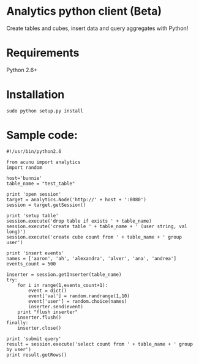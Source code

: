 Analytics python client (Beta)
==============================

Create tables and cubes, insert data and query aggregates with Python!


Requirements
============

Python 2.6+


Installation
============

```
sudo python setup.py install
```

Sample code:
============

```
#!/usr/bin/python2.6

from acunu import analytics
import random

host='bunnie'
table_name = "test_table"

print 'open session'
target = analytics.Node('http://' + host + ':8080')
session = target.getSession()

print 'setup table'
session.execute('drop table if exists ' + table_name)
session.execute('create table ' + table_name + ' (user string, val long)')
session.execute('create cube count from ' + table_name + ' group user')

print 'insert events'
names = ['aaron', 'ah', 'alexandra', 'alver', 'ana', 'andrea']
events_count = 500

inserter = session.getInserter(table_name)
try:
    for i in range(1,events_count+1):
        event = dict()
        event['val'] = random.randrange(1,10)
        event['user'] = random.choice(names)
        inserter.send(event)
    print "flush inserter"
    inserter.flush()
finally:
    inserter.close()

print 'submit query'
result = session.execute('select count from ' + table_name + ' group by user')
print result.getRows()
```
